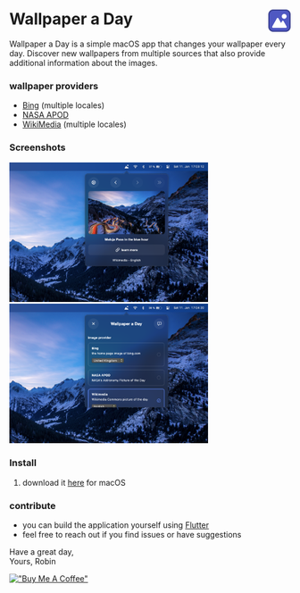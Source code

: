 # Wallpaper a Day _<img src="./assets/icon.png" width="40" align="right"/>_

Wallpaper a Day is a simple macOS app that changes your wallpaper every day. Discover new wallpapers from multiple sources that also provide additional information about the images.

### wallpaper providers

- [Bing](https://www.bing.com) (multiple locales)
- [NASA APOD](https://apod.nasa.gov/apod/)
- [WikiMedia](https://commons.wikimedia.org/wiki/Main_Page) (multiple locales)

### Screenshots

_<img src="./assets/screenshot/sc_wad_01.png" height="250" />_
_<img src="./assets/screenshot/sc_wad_02.png" height="250" />_

### Install

1. download it [here](https://apps.robbb.in/wallpaper_a_day) for macOS

### contribute

- you can build the application yourself using [Flutter](https://flutter.dev)
- feel free to reach out if you find issues or have suggestions

Have a great day,<br>
Yours, Robin

[!["Buy Me A Coffee"](https://www.buymeacoffee.com/assets/img/custom_images/yellow_img.png)](https://www.buymeacoffee.com/robinnaumann)

